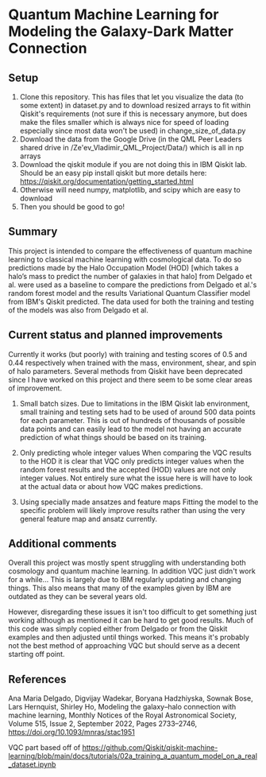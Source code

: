 # Quantum Machine Learning for Modeling the Galaxy-Dark Matter Connection
## Setup
1. Clone this repository. This has files that let you visualize the data (to some extent) in dataset.py and to download resized arrays to fit within Qiskit's requirements (not sure if this is necessary anymore, but does make the files smaller which is always nice for speed of loading especially since most data won't be used) in change_size_of_data.py
2. Download the data from the Google Drive (in the QML Peer Leaders shared drive in /Ze'ev_Vladimir_QML_Project/Data/) which is all in np arrays
3. Download the qiskit module if you are not doing this in IBM Qiskit lab. Should be an easy pip install qiskit but more details here: https://qiskit.org/documentation/getting_started.html
4. Otherwise will need numpy, matplotlib, and scipy which are easy to download
5. Then you should be good to go!


## Summary
This project is intended to compare the effectiveness of quantum machine learning to classical machine learning with cosmological data. To do so predictions made by the Halo Occupation Model (HOD) [which takes a halo’s mass to predict the number of galaxies in that halo] from Delgado et al. were used as a baseline to compare the predictions from Delgado et al.'s random forest model and the results Variational Quantum Classifier model from IBM's Qiskit predicted. The data used for both the training and testing of the models was also from Delgado et al.

## Current status and planned improvements
Currently it works (but poorly) with training and testing scores of 0.5 and 0.44 respectively when trained with the mass, environment, shear, and spin of halo parameters. Several methods from Qiskit have been deprecated since I have worked on this project and there seem to be some clear areas of improvement.

1. Small batch sizes.
Due to limitations in the IBM Qiskit lab environment, small training and testing sets had to be used of around 500 data points for each parameter. This is out of hundreds of thousands of possible data points and can easily lead to the model not having an accurate prediction of what things should be based on its training.

2. Only predicting whole integer values
When comparing the VQC results to the HOD it is clear that VQC only predicts integer values when the random forest results and the accepted (HOD) values are not only integer values. Not entirely sure what the issue here is will have to look at the actual data or about how VQC makes predictions.

3. Using specially made ansatzes and feature maps
Fitting the model to the specific problem will likely improve results rather than using the very general feature map and ansatz currently.

## Additional comments
Overall this project was mostly spent struggling with understanding both cosmology and quantum machine learning. In addition VQC just didn't work for a while... This is largely due to IBM regularly updating and changing things. This also means that many of the examples given by IBM are outdated as they can be several years old.

However, disregarding these issues it isn't too difficult to get something just working although as mentioned it can be hard to get good results. Much of this code was simply copied either from Delgado or from the Qiskit examples and then adjusted until things worked. This means it's probably not the best method of approaching VQC but should serve as a decent starting off point.


## References
Ana Maria Delgado, Digvijay Wadekar, Boryana Hadzhiyska, Sownak Bose, Lars Hernquist, Shirley Ho, Modeling the galaxy–halo connection with machine learning, Monthly Notices of the Royal Astronomical Society, Volume 515, Issue 2, September 2022, Pages 2733–2746, https://doi.org/10.1093/mnras/stac1951  

VQC part based off of https://github.com/Qiskit/qiskit-machine-learning/blob/main/docs/tutorials/02a_training_a_quantum_model_on_a_real_dataset.ipynb

